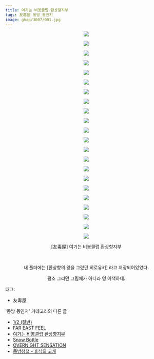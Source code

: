 ```yaml
---
title: 여기는 비봉클럽 환상향지부
tags: 友毒屋 동방_동인지
image: ghap/3007/001.jpg
---
```

<div class="article">
<p style="text-align: center; clear: none; float: none;"><img src="{{ site.nasurl }}/ghap/3007/001.jpg"/></p>
<p style="text-align: center; clear: none; float: none;"><img src="{{ site.nasurl }}/ghap/3007/002.jpg"/></p>
<p style="text-align: center; clear: none; float: none;"><img src="{{ site.nasurl }}/ghap/3007/003.jpg"/></p>
<p style="text-align: center; clear: none; float: none;"><img src="{{ site.nasurl }}/ghap/3007/004.jpg"/></p>
<p style="text-align: center; clear: none; float: none;"><img src="{{ site.nasurl }}/ghap/3007/005.jpg"/></p>
<p style="text-align: center; clear: none; float: none;"><img src="{{ site.nasurl }}/ghap/3007/006.jpg"/></p>
<p style="text-align: center; clear: none; float: none;"><img src="{{ site.nasurl }}/ghap/3007/007.jpg"/></p>
<p style="text-align: center; clear: none; float: none;"><img src="{{ site.nasurl }}/ghap/3007/008.jpg"/></p>
<p style="text-align: center; clear: none; float: none;"><img src="{{ site.nasurl }}/ghap/3007/009.jpg"/></p>
<p style="text-align: center; clear: none; float: none;"><img src="{{ site.nasurl }}/ghap/3007/010.jpg"/></p>
<p style="text-align: center; clear: none; float: none;"><img src="{{ site.nasurl }}/ghap/3007/011.jpg"/></p>
<p style="text-align: center; clear: none; float: none;"><img src="{{ site.nasurl }}/ghap/3007/012.jpg"/></p>
<p style="text-align: center; clear: none; float: none;"><img src="{{ site.nasurl }}/ghap/3007/013.jpg"/></p>
<p style="text-align: center; clear: none; float: none;"><img src="{{ site.nasurl }}/ghap/3007/014.jpg"/></p>
<p style="text-align: center; clear: none; float: none;"><img src="{{ site.nasurl }}/ghap/3007/015.jpg"/></p>
<p style="text-align: center; clear: none; float: none;"><img src="{{ site.nasurl }}/ghap/3007/016.jpg"/></p>
<p style="text-align: center; clear: none; float: none;"><img src="{{ site.nasurl }}/ghap/3007/017.jpg"/></p>
<p style="text-align: center; clear: none; float: none;"><img src="{{ site.nasurl }}/ghap/3007/018.jpg"/></p>
<p style="text-align: center; clear: none; float: none;"><img src="{{ site.nasurl }}/ghap/3007/019.jpg"/></p>
<p style="text-align: center; clear: none; float: none;"><img src="{{ site.nasurl }}/ghap/3007/020.jpg"/></p>
<p style="text-align: center; clear: none; float: none;"><img src="{{ site.nasurl }}/ghap/3007/021.jpg"/></p>
<p style="text-align: center; clear: none; float: none;"><img src="{{ site.nasurl }}/ghap/3007/022.jpg"/></p>
<p style="text-align: center; clear: none; float: none;">[友毒屋] 여기는 비봉클럽 환상향지부</p>
<p style="text-align: center; clear: none; float: none;"><br/></p>
<p style="text-align: center; clear: none; float: none;">내 폴더에는 [환상향의 왕을 그렸던 히로유키] 라고 저장되어있었다.</p>
<p style="text-align: center; clear: none; float: none;">평소 그리던 그림체가 아니라 영 어색하네.</p>
</div><div class="tagTrail">
<p>태그: </p>
<ul>
<li>友毒屋</li>
</ul>
</div><div class="another">
<p>'동방 동인지' 카테고리의 다른 글</p>
<ul>
<li><a href="/2016-12-27-ghap_3009">1/2 (절반)</a></li>
<li><a href="/2016-12-27-ghap_3008">FAR EAST FEEL</a></li>
<li><a href="/2016-12-27-ghap_3007">여기는 비봉클럽 환상향지부</a></li>
<li><a href="/2016-12-27-ghap_3005">Snow Bottle</a></li>
<li><a href="/2016-12-27-ghap_3004">OVERNIGHT SENSATION</a></li>
<li><a href="/2016-12-27-ghap_3003">동방청첩 - 휴식의 고개</a></li>
</ul>
</div><div class="cb_module cb_fluid">
<div class="cb_wrt cb_profile">
</div><!-- commentList close -->
</div>